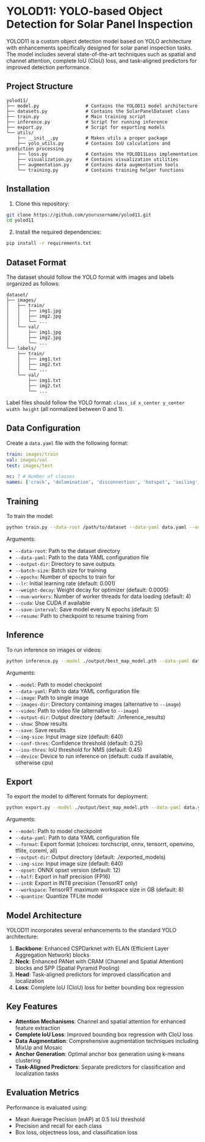 # YOLOD11: YOLO-based Object Detection for Solar Panel Inspection

YOLOD11 is a custom object detection model based on YOLO architecture with enhancements specifically designed for solar panel inspection tasks. The model includes several state-of-the-art techniques such as spatial and channel attention, complete IoU (CIoU) loss, and task-aligned predictors for improved detection performance.

## Project Structure

```
yolod11/
├── model.py                 # Contains the YOLOD11 model architecture
├── datasets.py              # Contains the SolarPanelDataset class
├── train.py                 # Main training script
├── inference.py             # Script for running inference
├── export.py                # Script for exporting models
└── utils/
    ├── __init__.py          # Makes utils a proper package
    ├── yolo_utils.py        # Contains IoU calculations and prediction processing
    ├── loss.py              # Contains the YOLOD11Loss implementation
    ├── visualization.py     # Contains visualization utilities
    ├── augmentation.py      # Contains data augmentation tools
    └── training.py          # Contains training helper functions
```

## Installation

1. Clone this repository:

```bash
git clone https://github.com/yourusername/yolod11.git
cd yolod11
```

2. Install the required dependencies:

```bash
pip install -r requirements.txt
```

## Dataset Format

The dataset should follow the YOLO format with images and labels organized as follows:

```
dataset/
├── images/
│   ├── train/
│   │   ├── img1.jpg
│   │   ├── img2.jpg
│   │   └── ...
│   └── val/
│       ├── img1.jpg
│       ├── img2.jpg
│       └── ...
└── labels/
    ├── train/
    │   ├── img1.txt
    │   ├── img2.txt
    │   └── ...
    └── val/
        ├── img1.txt
        ├── img2.txt
        └── ...
```

Label files should follow the YOLO format: `class_id x_center y_center width height` (all normalized between 0 and 1).

## Data Configuration

Create a `data.yaml` file with the following format:

```yaml
train: images/train
val: images/val
test: images/test

nc: 7 # Number of classes
names: ['crack', 'delamination', 'disconnection', 'hotspot', 'soiling', 'corrosion', 'cell_defect'] # Class names
```

## Training

To train the model:

```bash
python train.py --data-root /path/to/dataset --data-yaml data.yaml --output-dir ./output --batch-size 16 --epochs 100 --cuda
```

Arguments:

- `--data-root`: Path to the dataset directory
- `--data-yaml`: Path to the data YAML configuration file
- `--output-dir`: Directory to save outputs
- `--batch-size`: Batch size for training
- `--epochs`: Number of epochs to train for
- `--lr`: Initial learning rate (default: 0.001)
- `--weight-decay`: Weight decay for optimizer (default: 0.0005)
- `--num-workers`: Number of worker threads for data loading (default: 4)
- `--cuda`: Use CUDA if available
- `--save-interval`: Save model every N epochs (default: 5)
- `--resume`: Path to checkpoint to resume training from

## Inference

To run inference on images or videos:

```bash
python inference.py --model ./output/best_map_model.pth --data-yaml data.yaml --image /path/to/image.jpg --show --save
```

Arguments:

- `--model`: Path to model checkpoint
- `--data-yaml`: Path to data YAML configuration file
- `--image`: Path to single image
- `--images-dir`: Directory containing images (alternative to `--image`)
- `--video`: Path to video file (alternative to `--image`)
- `--output-dir`: Output directory (default: ./inference_results)
- `--show`: Show results
- `--save`: Save results
- `--img-size`: Input image size (default: 640)
- `--conf-thres`: Confidence threshold (default: 0.25)
- `--iou-thres`: IoU threshold for NMS (default: 0.45)
- `--device`: Device to run inference on (default: cuda if available, otherwise cpu)

## Export

To export the model to different formats for deployment:

```bash
python export.py --model ./output/best_map_model.pth --data-yaml data.yaml --format onnx --output-dir ./exported_models
```

Arguments:

- `--model`: Path to model checkpoint
- `--data-yaml`: Path to data YAML configuration file
- `--format`: Export format (choices: torchscript, onnx, tensorrt, openvino, tflite, coreml, all)
- `--output-dir`: Output directory (default: ./exported_models)
- `--img-size`: Input image size (default: 640)
- `--opset`: ONNX opset version (default: 12)
- `--half`: Export in half precision (FP16)
- `--int8`: Export in INT8 precision (TensorRT only)
- `--workspace`: TensorRT maximum workspace size in GB (default: 8)
- `--quantize`: Quantize TFLite model

## Model Architecture

YOLOD11 incorporates several enhancements to the standard YOLO architecture:

1. **Backbone**: Enhanced CSPDarknet with ELAN (Efficient Layer Aggregation Network) blocks
2. **Neck**: Enhanced PANet with CRAM (Channel and Spatial Attention) blocks and SPP (Spatial Pyramid Pooling)
3. **Head**: Task-aligned predictors for improved classification and localization
4. **Loss**: Complete IoU (CIoU) loss for better bounding box regression

## Key Features

- **Attention Mechanisms**: Channel and spatial attention for enhanced feature extraction
- **Complete IoU Loss**: Improved bounding box regression with CIoU loss
- **Data Augmentation**: Comprehensive augmentation techniques including MixUp and Mosaic
- **Anchor Generation**: Optimal anchor box generation using k-means clustering
- **Task-Aligned Predictors**: Separate predictors for classification and localization tasks

## Evaluation Metrics

Performance is evaluated using:

- Mean Average Precision (mAP) at 0.5 IoU threshold
- Precision and recall for each class
- Box loss, objectness loss, and classification loss